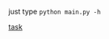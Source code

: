 just type ```python main.py -h```

[task](https://github.com/LumbaBalumba/school57_prog/tree/main/10/sql/5)
